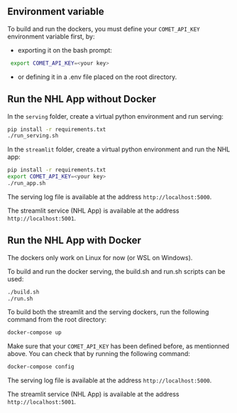 ## Environment variable

To build and run the dockers, you must define your `COMET_API_KEY` environment variable first, by:
 - exporting it on the bash prompt: 
```bash
 export COMET_API_KEY=<your key>
```
 - or defining it in a .env file placed on the root directory.

## Run the NHL App without Docker
In the `serving` folder, create a virtual python environment and run serving:
```bash
pip install -r requirements.txt
./run_serving.sh
```

In the `streamlit` folder, create a virtual python environment and run the NHL app:
```bash
pip install -r requirements.txt
export COMET_API_KEY=<your key>
./run_app.sh
```

The serving log file is available at the address `http://localhost:5000`.

The streamlit service (NHL App) is available at the address `http://localhost:5001`.

## Run the NHL App with Docker
The dockers only work on Linux for now (or WSL on Windows).

To build and run the docker serving, the build.sh and run.sh scripts can be used:
```bash
./build.sh
./run.sh
```

To build both the streamlit and the serving dockers, run the following command from the root directory:
```bash
docker-compose up
```

Make sure that your `COMET_API_KEY` has been defined before, as mentionned above. You can check that by running the following command:
```bash
docker-compose config
```

The serving log file is available at the address `http://localhost:5000`.

The streamlit service (NHL App) is available at the address `http://localhost:5001`.



